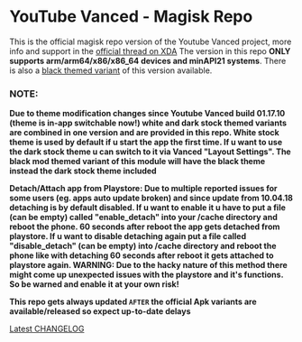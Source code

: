 # YouTube Vanced - Magisk Repo

This is the official magisk repo version of the Youtube Vanced project, more info and support in the [official thread on XDA](https://forum.xda-developers.com/android/apps-games/app-youtube-vanced-edition-t3758757)
The version in this repo **ONLY supports arm/arm64/x86/x86_64 devices and minAPI21 systems**. There is also a [black themed variant](https://github.com/Magisk-Modules-Repo/iYTBP-Vanced-black-Magisk-Repo) of this version available.

### NOTE:
**Due to theme modification changes since Youtube Vanced build 01.17.10 (theme is in-app switchable now!) white and dark stock themed variants are combined in one version and are provided in this repo.
White stock theme is used by default if u start the app the first time. If u want to use the dark stock theme u can switch to it via Vanced "Layout Settings". The black mod themed variant of
this module will have the black theme instead the dark stock theme included**

**Detach/Attach app from Playstore:
Due to multiple reported issues for some users (eg. apps auto update broken) and since update from 10.04.18 detaching is by default disabled. If u want to enable it u have to put a file (can be empty) called "enable_detach"
into your /cache directory and reboot the phone. 60 seconds after reboot the app gets detached from playstore. If u want to disable detaching again put a file called "disable_detach" (can be empty) into /cache directory and
reboot the phone like with detaching 60 seconds after reboot it gets attached to playstore again.
WARNING: Due to the hacky nature of this method there might come up unexpected issues with the playstore and it's functions. So be warned and enable it at your own risk!**

**This repo gets always updated `AFTER` the official Apk variants are available/released so expect up-to-date delays**

[Latest CHANGELOG](http://vanced.app/Home/Changelogs)